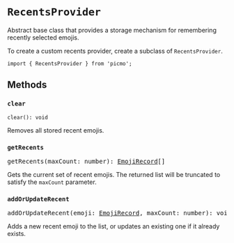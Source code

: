# `RecentsProvider`

Abstract base class that provides a storage mechanism for remembering recently selected emojis.

To create a custom recents provider, create a subclass of `RecentsProvider`.

```
import { RecentsProvider } from 'picmo';
```

## Methods

### `clear`

```
clear(): void
```

Removes all stored recent emojis.

### `getRecents`

<pre>
getRecents(maxCount: number): <a href="../types/emoji-record">EmojiRecord</a>[]
</pre>

Gets the current set of recent emojis. The returned list will be truncated to satisfy the `maxCount` parameter.

### `addOrUpdateRecent`

<pre>
addOrUpdateRecent(emoji: <a href="../types/emoji-record">EmojiRecord</a>, maxCount: number): void
</pre>

Adds a new recent emoji to the list, or updates an existing one if it already exists.
